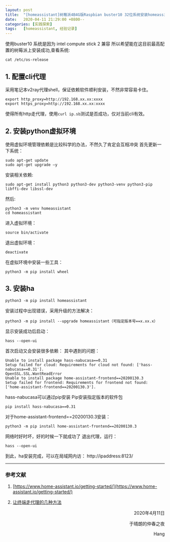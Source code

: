 ```yaml
---
layout: post
title:  "[homeassistant]树莓派4B4G版Raspbian buster10 32位系统安装homeassistant"
date:   2020-04-11 21:29:00 +0800--
categories: [实践探索]
tags:   [homeassistant, 经验记录]
---
```


使用buster10 系统是因为 intel compute stick 2 兼容
所以希望能在这目前最高配置的树莓派上安装成功,查看系统:
```shell
cat /etc/os-release
```

## 1.	配置cli代理
采用笔记本v2ray代理shell，保证依赖软件顺利安装，不然非常容易卡住。
```shell
export http_proxy=http://192.168.xx.xx:xxxx
export https_proxy=http://192.168.xx.xx:xxxx
```
使得所有http走代理，使用`curl ip.sb`测试是否成功，仅对当前cli有效。

## 2.	安装python虚拟环境
使用虚拟环境管理依赖是比较科学的办法，不然久了肯定会互相冲突
首先更新一下系统：
```shell
sudo apt-get update 
sudo apt-get upgrade –y
```
安装相关依赖:
```shell
sudo apt-get install python3 python3-dev python3-venv python3-pip libffi-dev libssl-dev
```
然后:
```shell
python3 -m venv homeassistant
cd homeassistant
```
进入虚拟环境：
```shell
source bin/activate
```
退出虚拟环境：
```shell
deactivate
```
在虚拟环境中安装一些工具：
```shell
python3 -m pip install wheel
```
## 3.	安装ha
```shell
python3 -m pip install homeassistant
```
安装过程中出现错误，采用升级的方法解决：
```shell
python3 -m pip install --upgrade homeassistant（可指定版本号==x.xx.x）
```
显示安装成功后启动：
```shell
hass --open-ui
```
首次启动又会安装很多依赖：
其中遇到的问题：
```shell
Unable to install package hass-nabucasa==0.31
Setup failed for cloud: Requirements for cloud not found: ['hass-nabucasa==0.31'].
OpenSSL.SSL.WantReadError
Unable to install package home-assistant-frontend==20200130.3	
Setup failed for frontend: Requirements for frontend not found: ['home-assistant-frontend==20200130.3'].
```
hass-nabucasa可以通过pip安装
Pip安装指定版本的软件包
```shell
pip install hass-nabucasa==0.31
```
对于home-assistant-frontend==20200130.3安装：
```shell
python3 -m pip install home-assistant-frontend==20200130.3
```
网络时好时坏，好的时候一下就成功了
退出代理，运行：
```shell
hass --open-ui
```
到此，ha安装完成，可以在局域网内访：
http://ipaddress:8123/

  
___

### 参考文献

1. [https://www.home-assistant.io/getting-started/](https://www.home-assistant.io/getting-started/)

2. [让终端走代理的几种方法](https://blog.fazero.me/2015/09/15/%E8%AE%A9%E7%BB%88%E7%AB%AF%E8%B5%B0%E4%BB%A3%E7%90%86%E7%9A%84%E5%87%A0%E7%A7%8D%E6%96%B9%E6%B3%95/)

<p align = "right">2020年4月11日</p>
<p align = "right">于晴朗的仲春之夜</p>
<p align = "right">Hang</p>

